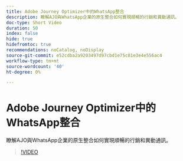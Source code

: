 ```yaml
---
title: Adobe Journey Optimizer中的WhatsApp整合
description: 瞭解AJO與WhatsApp企業的原生整合如何實現順暢的行銷和異動通訊。
doc-type: Short Video
duration: 50
index: false
hide: true
hidefromtoc: true
recommendations: noCatalog, noDisplay
source-git-commit: e52cdba2a9203497d97cbd1e75c81e3e4e556ac4
workflow-type: tm+mt
source-wordcount: '40'
ht-degree: 0%

---
```



# Adobe Journey Optimizer中的WhatsApp整合

瞭解AJO與WhatsApp企業的原生整合如何實現順暢的行銷和異動通訊。

<!-- 72_S520_3442520_49_whatsapp-integration-in-adobe-journey-optimizer -->
>[!VIDEO](https://video.tv.adobe.com/v/3458215/?learn=on&enablevpops=true)
